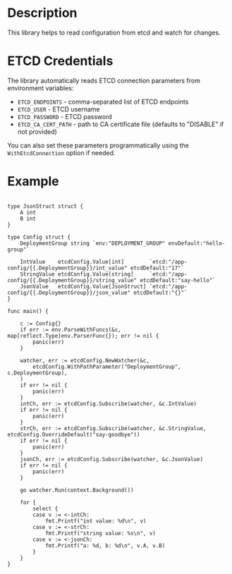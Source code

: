 
# Description

This library helps to read configuration from etcd and watch for changes. 

# ETCD Credentials

The library automatically reads ETCD connection parameters from environment variables:
- `ETCD_ENDPOINTS` - comma-separated list of ETCD endpoints
- `ETCD_USER` - ETCD username
- `ETCD_PASSWORD` - ETCD password
- `ETCD_CA_CERT_PATH` - path to CA certificate file (defaults to "DISABLE" if not provided)

You can also set these parameters programmatically using the `WithEtcdConnection` option if needed.

# Example

```golang

type JsonStruct struct {
	A int
	B int
}

type Config struct {
	DeploymentGroup string `env:"DEPLOYMENT_GROUP" envDefault:"hello-group"`

	IntValue    etcdConfig.Value[int]        `etcd:"/app-config/{{.DeploymentGroup}}/int_value" etcdDefault:"17"`
	StringValue etcdConfig.Value[string]     `etcd:"/app-config/{{.DeploymentGroup}}/string_value" etcdDefault:"say-hello"`
	JsonValue   etcdConfig.Value[JsonStruct] `etcd:"/app-config/{{.DeploymentGroup}}/json_value" etcdDefault:"{}"`
}

func main() {

	c := Config{}
	if err := env.ParseWithFuncs(&c, map[reflect.Type]env.ParserFunc{}); err != nil {
		panic(err)
	}

	watcher, err := etcdConfig.NewWatcher(&c,
		etcdConfig.WithPathParameter("DeploymentGroup", c.DeploymentGroup),
	)
	if err != nil {
		panic(err)
	}
	intCh, err := etcdConfig.Subscribe(watcher, &c.IntValue)
	if err != nil {
		panic(err)
	}
	strCh, err := etcdConfig.Subscribe(watcher, &c.StringValue, etcdConfig.OverrideDefault("say-goodbye"))
	if err != nil {
		panic(err)
	}
	jsonCh, err := etcdConfig.Subscribe(watcher, &c.JsonValue)
	if err != nil {
		panic(err)
	}

	go watcher.Run(context.Background())

	for {
		select {
		case v := <-intCh:
			fmt.Printf("int value: %d\n", v)
		case v := <-strCh:
			fmt.Printf("string value: %s\n", v)
		case v := <-jsonCh:
			fmt.Printf("a: %d, b: %d\n", v.A, v.B)
		}
	}
}

```
